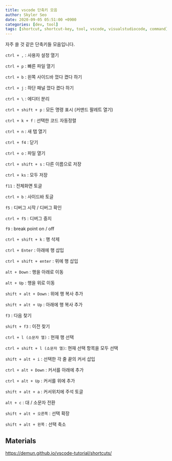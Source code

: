 ```yaml
---
title: vscode 단축키 모음
author: Skyler Seo
date: 2020-09-05 05:51:00 +0900
categories: [dev, tool]
tags: [shortcut, shortcut-key, tool, vscode, visualstudiocode, command]
---
```


자주 쓸 것 같은 단축키들 모음입니다.


`ctrl + ,` : 사용자 설정 열기

`ctrl + p` : 빠른 파일 열기

`ctrl + b` : 왼쪽 사이드바 껐다 켰다 하기

`ctrl + j` : 하단 패널 껐다 켰다 하기

`ctrl + \` : 에디터 분리

`ctrl + shift + p` : 모든 명령 표시 (커맨드 팔레트 열기)

`ctrl + k + f` : 선택한 코드 자동정렬

`ctrl + n` : 새 탭 열기

`ctrl + f4` : 닫기

`ctrl + o` : 파일 열기

`ctrl + shift + s` : 다른 이름으로 저장

`ctrl + ks` : 모두 저장

`f11` : 전체화면 토글

`ctrl + b` : 사이드바 토글

`f5` : 디버그 시작 / 디버그 확인

`ctrl + f5` : 디버그 중지

`f9` : break point on / off

`ctrl + shift + k` : 행 삭제

`ctrl + Enter` : 아래에 행 삽입

`ctrl + shift + enter` : 위에 행 삽입

`alt + Down` : 행을 아래로 이동

`alt + Up` : 행을 위로 이동

`shift + alt + Down` : 위에 행 복사 추가

`shift + alt + Up` : 아래에 행 복사 추가

`f3` : 다음 찾기

`shift + f3` : 이전 찾기

`ctrl + l (소문자 엘)` : 현재 행 선택

`ctrl + shift + l (소문자 엘)`: 현재 선택 항목을 모두 선택

`shift + alt + i` : 선택한 각 줄 끝의 커서 삽입

`ctrl + alt + Down` : 커서를 아래에 추가

`ctrl + alt + Up` : 커서를 위에 추가

`shift + alt + a` : 커서위치에 주석 토글

`alt + c` : 대 / 소문자 전환

`shift + alt + 오른쪽` : 선택 확장

`shift + alt + 왼쪽` : 선택 축소

## Materials

<https://demun.github.io/vscode-tutorial/shortcuts/>

